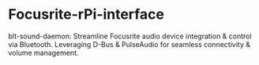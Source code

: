 # Focusrite-rPi-interface
blt-sound-daemon: Streamline Focusrite audio device integration &amp; control via Bluetooth. Leveraging D-Bus &amp; PulseAudio for seamless connectivity &amp; volume management.
